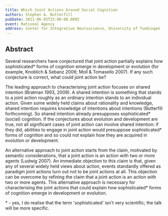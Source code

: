 ```yaml
---
title: Which Joint Actions Ground Social Cognition
authors: Stephen A. Butterfill
pubDate: 2011-06-05T23:00:00.000Z
event: Rational Agency
address: Center for Integrative Neuroscience, University of Tuebingen
---
```


## Abstract

<p>Several researchers have conjectured that joint action partially explains how sophisticated* forms of cognition emerge in development or evolution (for example, Knoblich & Sebanz 2006; Moll & Tomasello 2007).  If any such conjecture is correct, what could joint action be? </p><p>The leading approach to characterising joint action focuses on shared intention (Bratman 1993, 2009).  A shared intention is something that stands to a joint action roughly as an ordinary intention stands to an individual action.  Given some widely held claims about rationality and knowledge, shared intention requires knowledge of intentions about intentions (Butterfill forthcoming).  So shared intention already presupposes sophisticated* (social) cognition.  If the conjectures about evolution and development are true, not all significant cases of joint action can involve shared intention: if they did, abilities to engage in joint action would presuppose sophisticated* forms of cognition and so could not explain how they are acquired in evolution or development.</p><p>An alternative approach to joint action starts from the claim, motivated by semantic considerations, that a joint action is an action with two or more agents (Ludwig 2007).  An immediate objection to this claim is that, given any of several widely held views about action, events standardly offered as paradigm joint actions turn out not to be joint actions at all.  This objection can be overcome by refining the claim that a joint action is an action with two or more agents.  This alternative approach is necessary for characterising the joint actions that could explain how sophisticated* forms of cognition emerge in development or evolution.</p><p>* - yes, I do realise that the term 'sophisticated' isn't very scientific; the talk will be more specific.</p>

